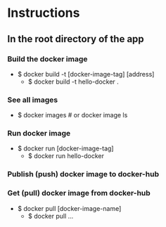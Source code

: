 # Instructions

## In the root directory of the app
### Build the docker image
  - $ docker build -t [docker-image-tag] [address]
    - $ docker build -t hello-docker .
### See all images
  - $ docker images   # or docker image ls
### Run docker image
  - $ docker run [docker-image-tag]
    - $ docker run hello-docker
### Publish (push) docker image to docker-hub

### Get (pull) docker image from docker-hub
  - $ docker pull [docker-image-name]
    - $ docker pull ...